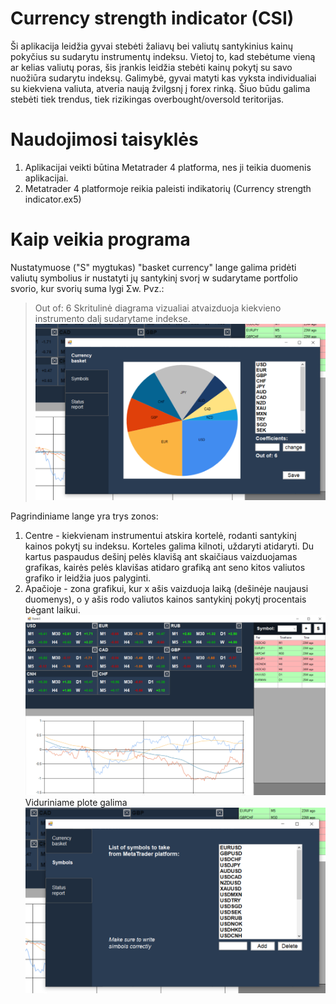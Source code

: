 # Currency strength indicator (CSI)
Ši aplikacija leidžia gyvai stebėti žaliavų bei valiutų santykinius kainų pokyčius su sudarytu instrumentų indeksu. Vietoj to, kad stebėtume vieną ar kelias valiutų poras, šis įrankis leidžia stebėti kainų pokytį su savo nuožiūra sudarytu indeksų. Galimybė, gyvai matyti kas vyksta individualiai su kiekviena valiuta, atveria naują žvilgsnį į forex rinką. Šiuo būdu galima stebėti tiek trendus, tiek rizikingas overbought/oversold teritorijas.

# Naudojimosi taisyklės
1) Aplikacijai veikti būtina Metatrader 4 platforma, nes ji teikia duomenis aplikacijai.
2) Metatrader 4 platformoje reikia paleisti indikatorių (Currency strength indicator.ex5)

# Kaip veikia programa
Nustatymuose ("S" mygtukas) "basket currency" lange galima pridėti valiutų symbolius ir nustatyti jų santykinį svorį w sudarytame portfolio svorio, kur svorių suma lygi Σw. Pvz.:
> Out of: 6 
Skritulinė diagrama vizualiai atvaizduoja kiekvieno instrumento dalį sudarytame indekse.
![alt text](https://github.com/TadasDanilevicius/Currency-strength-indicator/blob/main/CSI%20currency%20basket.png)

Pagrindiniame lange yra trys zonos: 
1) Centre - kiekvienam instrumentui atskira kortelė, rodanti santykinį kainos pokytį su indeksu. Korteles galima kilnoti, uždaryti atidaryti. Du kartus paspaudus dešinį pelės klavišą ant skaičiaus vaizduojamas grafikas, kairės pelės klavišas atidaro grafiką ant seno kitos valiutos grafiko ir leidžia juos palyginti.
2) Apačioje - zona grafikui, kur x ašis vaizduoja laiką (dešinėje naujausi duomenys), o y ašis rodo valiutos kainos santykinį pokytį procentais bėgant laikui.  
![alt text](https://github.com/TadasDanilevicius/Currency-strength-indicator/blob/main/CSI%20main%20window.png)
Viduriniame plote galima 
![alt text](https://github.com/TadasDanilevicius/Currency-strength-indicator/blob/main/CSI%20symbols.png)
